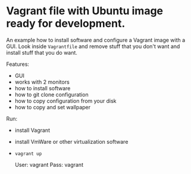 # Vagrant file with Ubuntu image ready for development.

An example how to install software and configure a Vagrant image with a GUI.
Look inside `Vagrantfile` and remove stuff that you don't want and install stuff that you do want.

Features:

* GUI
* works with 2 monitors
* how to install software
* how to git clone configuration
* how to copy configuration from your disk
* how to copy and set wallpaper

Run:

* install Vagrant
* install VmWare or other virtualization software
* `vagrant up`

    User: vagrant
    Pass: vagrant
